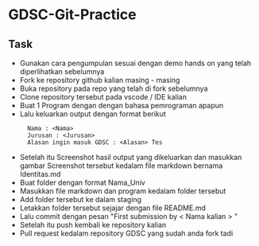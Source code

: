 # GDSC-Git-Practice
##  Task

<ul>
  <li> Gunakan cara pengumpulan sesuai dengan demo hands on yang telah diperlihatkan sebelumnya </li>
  <li> Fork ke repository github kalian masing - masing </li>
  <li> Buka repository pada repo yang telah di fork sebelumnya </li>
  <li> Clone repository tersebut pada vscode / IDE kalian</li>
  <li> Buat 1 Program dengan dengan bahasa pemrograman apapun</li>
  <li> Lalu keluarkan output dengan format berikut</li>

  ```shell
    Nama : <Nama> 
    Jurusan : <Jurusan>
    Alasan ingin masuk GDSC : <Alasan> Tes
  ```

  <li> Setelah itu Screenshot hasil output yang dikeluarkan dan masukkan gambar Screenshot tersebut kedalam file markdown bernama Identitas.md</li>
  <li> Buat folder dengan format Nama_Univ </li>
  <li> Masukkan file markdown dan program kedalam folder tersebut </li>
  <li> Add folder tersebut ke dalam staging </li>
  <li> Letakkan folder tersebut sejajar dengan file README.md</li>
  <li> Lalu commit dengan pesan "First submission by < Nama kalian > "</li>
  <li> Setelah itu push kembali ke repository kalian</li>
  <li> Pull request kedalam repository GDSC yang sudah anda fork tadi </li>

</ul>

